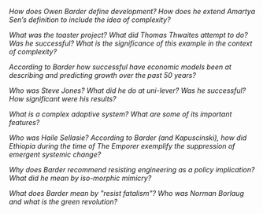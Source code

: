 *How does Owen Barder define development? How does he extend Amartya Sen’s definition to include the idea of complexity?*

*What was the toaster project? What did Thomas Thwaites attempt to do? Was he successful? What is the significance of this example in the context of complexity?*

*According to Barder how successful have economic models been at describing and predicting growth over the past 50 years?*

*Who was Steve Jones? What did he do at uni-lever? Was he successful? How significant were his results?*

*What is a complex adaptive system? What are some of its important features?*

*Who was Haile Sellasie?  According to Barder (and Kapuscinski), how did Ethiopia during the time of The Emporer exemplify the suppression of emergent systemic change?*

*Why does Barder recommend resisting engineering as a policy implication? What did he mean by iso-morphic mimicry?*

*What does Barder mean by "resist fatalism"? Who was Norman Borlaug and what is the green revolution?*
